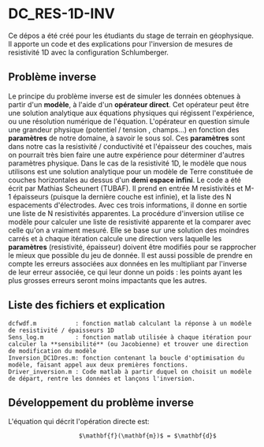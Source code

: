 # DC_RES-1D-INV
Ce dépos a été créé pour les étudiants du stage de terrain en géophysique. Il apporte un code et des explications pour l'inversion de mesures de resistivité 1D avec la configuration Schlumberger.
## Problème inverse
Le principe du problème inverse est de simuler les données obtenues à partir d'un **modèle**, à l'aide d'un **opérateur direct**. Cet opérateur peut être une solution analytique aux équations physiques qui régissent l'expérience, ou une résolution numérique de l'équation. L'opérateur en question simule une grandeur physique (potentiel / tension , champs...) en fonction des **paramètres** de notre domaine, à savoir le sous sol. Ces **paramètres** sont dans notre cas la resistivité / conductivité et l'épaisseur des couches, mais on pourrait très bien faire une autre expérience pour déterminer d'autres paramètres physique.
Dans le cas de la resistivité 1D, le modèle que nous utilisons est une solution analytique pour un modèle de Terre constituée de couches horizontales au dessus d'un **demi espace infini**. Le code a été écrit par Mathias Scheunert (TUBAF). Il prend en entrée M resistivités et M-1 épaisseurs (puisque la dernière couche est infinie), et la liste des N espacements d'électrodes. Avec ces trois informations, il donne en sortie une liste de N resistivités apparentes.
La procédure d'inversion utilise ce modèle pour calculer une liste de resistivité apparente et la comparer avec celle qu'on a vraiment mesuré. Elle se base sur une solution des moindres carrés et à chaque itération calcule une direction vers laquelle les **paramètres** (resistivité, épaisseur) doivent être modifiés pour se rapprocher le mieux que possible du jeu de donnée. 
Il est aussi possible de prendre en compte les erreurs associées aux données en les multipliant par l'inverse de leur erreur associée, ce qui leur donne un poids : les points ayant les plus grosses erreurs seront moins impactants que les autres.
## Liste des fichiers et explication
```
dcfwdf.m           : fonction matlab calculant la réponse à un modèle de resistivité / épaisseurs 1D
Sens_log.m         : fonction matlab utilisée à chaque itération pour calculer la **sensibilité** (ou Jacobienne) et trouver une direction de modification du modèle
Inversion_DC1Dres.m: fonction contenant la boucle d'optimisation du modèle, faisant appel aux deux premières fonctions.
Driver_inversion.m : Code matlab à partir duquel on choisit un modèle de départ, rentre les données et lançons l'inversion.
```
## Développement du problème inverse
L'équation qui décrit l'opération directe est: 
```
                    $\mathbf{f}(\mathbf{m})$ = $\mathbf{d}$
```
